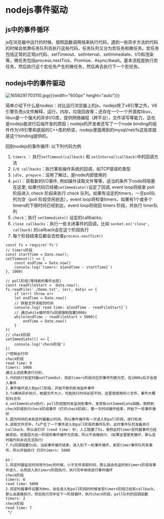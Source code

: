 # nodejs事件驱动
## js中的事件循环
js在浏览器中运行的时候，按照函数调用栈来执行代码，遇到一些异步方法的代码的时候会依靠任务队列去执行这些代码，任务队列又分为宏任务和微任务。宏任务包括正常的正常js代码、setTimeout、setInterval、setImmediate、I/O和渲染等，微任务包括process.nextTick、Promise、Async/Await。基本流程是执行宏任务，然后执行这个宏任务产生的微任务，然后再去执行下一个宏任务。

## nodejs中的事件驱动
![1658297703110.jpg](http://127.0.0.1:8090/views/img/1658297830_93f4e1d54f3866d7.png){{{width="600px" height="auto"}}}

简单介绍下什么是nodejs：对比运行浏览器上的js，nodejs除了v8引擎之外，V8引擎负责js文件解释，运行，内存，垃圾回收等；还存在一个一个开源库libuv，libuv是一个强大的异步I/O库，提供网络编程（跨平台），文件读写等能力，这也是nodejs能进行后端开发的原因；nodejs的开发者还写了一个node binding的组件作为V8引擎和底层的C++库的桥梁，nodejs里面用到的mysql/net/fs这些库就是这个binding提供的。

回到nodejs的事件循环: 以下列代码为例
1. `timers` ： 执行`setTimeout(callback)` 和 `setInterval(callback)`中的回调方法
2. `I/O callbacks`：执行某些操作系统的回调，如TCP错误的类型
3. `idle, prepare`：没用了解过，是node内部使用的
4. `poll`：获取新的I/O事件, 例如操作读取文件等等，适当的条件下node将阻塞在这里; 如果代码已经被`setImmediate()`设定了回调, event loop将结束 poll 阶段进入 check 阶段来执行 check 队列。如果有设定的timers，一旦poll队列为空（poll 阶段空闲状态），event loop将检查timers，如果有1个或多个timers的下限时间已经到达，event loop将绕回 timers 阶段，并执行 timer队列
5. `check`：执行 `setImmediate()` 设定的callbacks;
6. `close callbacks`：执行一些关闭事件的回调，比如 `socket.on('close', callback)` 的callback会在这个阶段执行
7. 每个阶段结束后都会去检查`process.nextTick()`

```
const fs = require('fs')
// timers阶段
const startTime = Date.now();
setTimeout(() => {
    const endTime = Date.now()
    console.log(`timers: ${endTime - startTime}`)
}, 1000)

// poll阶段(等待新的事件出现)
const readFileStart =  Date.now();
fs.readFile('./Demo.txt', (err, data) => {
    if (err) throw err
    let endTime = Date.now()
    // 获取文件读取的时间
    console.log(`read time: ${endTime - readFileStart}`)
    // 通过while循环将fs回调强制阻塞5000s
    while(endTime - readFileStart < 5000){
        endTime = Date.now()
    }
})
// check阶段
setImmediate(() => {
    console.log('check阶段')
})
/*控制台打印
check阶段
read time: 9
timers: 5008
通过上述结果进行分析，
1.代码执行到定时器setTimeOut，目前timers阶段对应的事件列表为空，在1000s后才会放入事件
2.事件循环进入到poll阶段，开始不断的轮询监听事件
3.fs模块异步执行，根据文件大小，可能执行时间长短不同，这里我使用的小文件，事件大概在9s左右
4.setImmediate执行，poll阶段暂时未监测到事件，发现有setImmediate函数，跳转到check阶段执行check阶段事件（打印check阶段），第一次时间循环结束，开始下一轮事件循环
5.因为时间仍未到定时器截止时间，所以事件循环有一次进入到poll阶段，进行轮询
6.读取文件完毕，fs产生了一个事件进入到poll阶段的事件队列，此时事件队列准备执行callback，所以会打印（read time: 9），人工阻塞了5s，虽然此时timer定时器事件已经被添加，但是因为这一阶段的事件循环为完成，所以不会被执行，（如果这里是死循环，那么定时器代码永远无法执行）
7.fs回调阻塞5s后，当前事件循环结束，进入到下一轮事件循环，发现timer事件队列有事件，所以开始执行 打印timers: 5008

ps：
1.将定时器延迟时间改为5ms的时候，小于文件读取时间，那么就会先监听到timers阶段有事件进入，从而进入到timers阶段执行，执行完毕继续进行事件循环
check阶段
timers: 6
read time: 5008
2.将定时器事件设置为0ms，会在进入到poll阶段的时候发现timers阶段已经有callback，那么会直接执行，然后执行完毕在下一阶段循环，执行check阶段，poll队列的回调函数
timers: 2
check阶段
read time: 7
 */
```